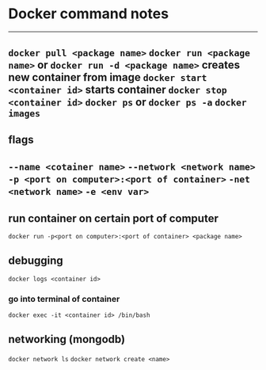 # Docker command notes
---
`docker pull <package name>`
`docker run <package name>` or `docker run -d <package name>` creates new container from image
`docker start <container id>` starts container
`docker stop <container id>`
`docker ps` or `docker ps -a`
`docker images`
---
## flags
`--name <cotainer name>`
`--network <network name>`
`-p <port on computer>:<port of container>`
`-net <network name>`
`-e <env var>`
---
## run container on certain port of computer
`docker run -p<port on computer>:<port of container> <package name>` 

## debugging
`docker logs <container id>`
### go into terminal of container
`docker exec -it <container id> /bin/bash`

## networking (mongodb)
`docker network ls`
`docker network create <name>`

